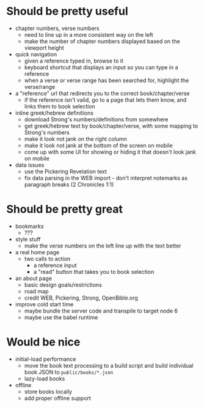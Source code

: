 # Should be pretty useful

- chapter numbers, verse numbers
	- need to line up in a more consistent way on the left
	- make the number of chapter numbers displayed based on the viewport height
- quick navigation
	- given a reference typed in, browse to it
	- keyboard shortcut that displays an input so you can type in a reference
	- when a verse or verse range has been searched for, highlight the verse/range
- a "reference" url that redirects you to the correct book/chapter/verse
	- if the reference isn't valid, go to a page that lets them know, and links them to book selection
- inline greek/hebrew definitions
	- download Strong's numbers/definitions from somewhere
	- get greek/hebrew text by book/chapter/verse, with some mapping to Strong's numbers
	- make it look not jank on the right column
	- make it look not jank at the bottom of the screen on mobile
	- come up with some UI for showing or hiding it that doesn't look jank on mobile
- data issues
	- use the Pickering Revelation text
	- fix data parsing in the WEB import - don't interpret notemarks as paragraph breaks (2 Chronicles 1:1)

# Should be pretty great

- bookmarks
	- ???
- style stuff
	- make the verse numbers on the left line up with the text better
- a real home page
	- two calls to action
		- a reference input
		- a "read" button that takes you to book selection
- an about page
	- basic design goals/restrictions
	- road map
	- credit WEB, Pickering, Strong, OpenBible.org
- improve cold start time
	- maybe bundle the server code and transpile to target node 6
	- maybe use the babel runtime

# Would be nice

- initial-load performance
	- move the book text processing to a build script and build individual book JSON to `public/books/*.json`
	- lazy-load books
- offline
	- store books locally
	- add proper offline support
